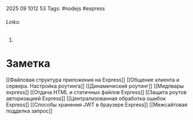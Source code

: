 2025 09 1012 53
Tags: #nodejs #express
###### Links: 
1) 
# Заметка
[[Файловая структура приложения на Express]]
[[Общение клиента и сервера. Настройка роутинга]]
[[Динамический роутинг]]
[[Мидлвары express]]
[[Отдача HTML и статичных файлов Express]]
[[Защита роутов авторизацией Express]]
[[Централизованная обработка ошибок Express]]
[[Способы хранения JWT в браузере Express]]
[[Межсайтовая подделка запрос]]

